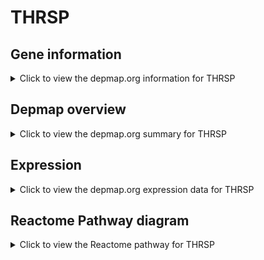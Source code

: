 <h1>THRSP</h1>

<h2>Gene information</h2>
<details>
  <summary>Click to view the depmap.org information for THRSP</summary>
  <p><a href="https://depmap.org/portal/gene/THRSP?tab=about" target="_BLANK">Open page in a new tab...</a></p>
  <iframe src="https://depmap.org/portal/gene/THRSP?tab=about" style="border:none;width:100%;height:800px"></iframe>
</details>

<h2>Depmap overview</h2>
<details>
  <summary>Click to view the depmap.org summary for THRSP</summary>
  <p><a href="https://depmap.org/portal/gene/THRSP?tab=overview" target="_BLANK">Open page in a new tab...</a></p>
  <iframe src="https://depmap.org/portal/gene/THRSP?tab=overview" style="border:none;width:100%;height:800px"></iframe>
</details>

<h2>Expression</h2>
<details>
  <summary>Click to view the depmap.org expression data for THRSP</summary>
  <p><a href="https://depmap.org/portal/gene/THRSP?tab=characterization" target="_BLANK">Open page in a new tab...</a></p>
  <iframe src="https://depmap.org/portal/gene/THRSP?tab=characterization" style="border:none;width:100%;height:800px"></iframe>
</details>



<h2>Reactome Pathway diagram</h2>
<details>
  <summary>Click to view the Reactome pathway for THRSP</summary>
  <p><a href="https://reactome.org/PathwayBrowser/#/R-HSA-200425" target="_BLANK">Open page in a new tab...</a></p>
  <p>Import of palmitoyl-CoA into the mitochondrial matrix</p>
<iframe src="https://reactome.org/PathwayBrowser/#/R-HSA-200425" style="border:none;width:100%;height:800px"></iframe>
</details>



